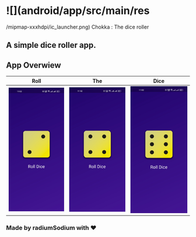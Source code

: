 # ![](android/app/src/main/res
/mipmap-xxxhdpi/ic_launcher.png) Chokka : The dice roller 
## A simple dice roller app.




## App Overwiew
| Roll | The| Dice |
| --- | --- | --- |
| ![one](/images/1.jpg) | ![two](/images/2.jpg) | ![three](/images/3.jpg) |


### Made by radiumSodium with ❤
<a href="https://www.facebook.com/sir4n4" target="_blank">
  
</a>
